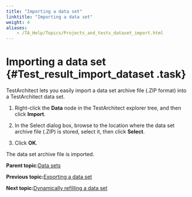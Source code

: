 ```yaml
--- 
title: "Importing a data set"
linktitle: "Importing a data set"
weight: 4
aliases: 
    - /TA_Help/Topics/Projects_and_tests_dataset_import.html
---
```

# Importing a data set {#Test_result_import_dataset .task}

TestArchitect lets you easily import a data set archive file \(.ZIP format\) into a TestArchitect data set.

1.  Right-click the **Data** node in the TestArchitect explorer tree, and then click **Import**.

2.  In the Select dialog box, browse to the location where the data set archive file \(.ZIP\) is stored, select it, then click **Select**.

3.  Click **OK**.


The data set archive file is imported.

**Parent topic:**[Data sets](../../TA_Help/Topics/Projects_and_tests_dataset.html)

**Previous topic:**[Exporting a data set](../../TA_Help/Topics/Projects_and_tests_dataset_export.html)

**Next topic:**[Dynamically refilling a data set](../../TA_Help/Topics/Projects_and_tests_dataset_refilling.html)

